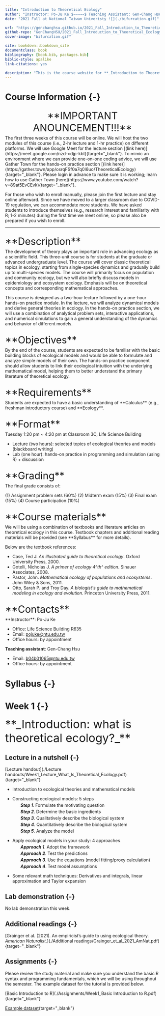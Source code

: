 ```yaml
--- 
title: "Introduction to Theoretical Ecology"
author: "Instructor: Po-Ju Ke $~~~~~$ Teaching Assistant: Gen-Chang Hsu"
date: "2021 Fall at National Taiwan Univeristy ![](./bifurcation.gif)"

url: "https://genchanghsu.github.io/2021_Fall_Introduction_to_Theoretical_Ecology/"
github-repo: "GenChangHSU/2021_Fall_Introduction_to_Theoretical_Ecology"
cover-image: "bifurcation.gif"

site: bookdown::bookdown_site
documentclass: book
bibliography: [book.bib, packages.bib]
biblio-style: apalike
link-citations: yes

description: "This is the course website for **_Introduction to Theoretical Ecology_** 2021 Fall at National Taiwan University."
---
```




# Course Information {-}

<p style = "font-size: 24pt; margin-bottom: 5px; margin-top: 25px; text-align: center"> **IMPORTANT ANOUNCEMENT!!!** </p>
The first three weeks of this course will be online. We will host the two modules of this course (i.e., 2-hr lecture and 1-hr practice) on different platforms. We will use Google Meet for the lecture section [(link here)](https://meet.google.com/nzd-cdjp-kbt){target="_blank"}. To mimic an environment where we can provide one-on-one coding advice, we will use Gather Town for the hands-on practice section [(link here)](https://gather.town/app/osrqFSf0a7q0I6uo/TheoreticalEcology){target="_blank"}. Please login in advance to make sure it is working; learn how to use Gather Town [here](https://www.youtube.com/watch?v=89at5EvCEvk){target="_blank"}.

For those who wish to enroll manually, please join the first lecture and stay online afterward. Since we have moved to a larger classroom due to COVID-19 regulation, we can accommodate more students. We have asked students to introduce themselves (e.g., research interest and familiarity with R; 1-2 minutes) during the first time we meet online, so please also be prepared if you wish to enroll.

********************************************************************************

<p style = "font-size: 24pt; margin-bottom: 5px; margin-top: 25px"> **Description** </p> The development of theory plays an important role in advancing ecology as a scientific field. This three-unit course is for students at the graduate or advanced undergraduate level. The course will cover classic theoretical topics in ecology, starting from single-species dynamics and gradually build up to multi-species models. The course will primarily focus on population and community ecology, but we will also briefly discuss models in epidemiology and ecosystem ecology. Emphasis will be on theoretical concepts and corresponding mathematical approaches.

This course is designed as a two-hour lecture followed by a one-hour hands-on practice module. In the lecture, we will analyze dynamical models and derive general theories in ecology. In the hands-on practice section, we will use a combination of analytical problem sets, interactive applications, and numerical simulations to gain a general understanding of the dynamics and behavior of different models. 

<p style = "font-size: 24pt; margin-bottom: 5px; margin-top: 25px"> **Objectives** </p>
By the end of the course, students are expected to be familiar with the basic building blocks of ecological models and would be able to formulate and analyze simple models of their own. The hands-on practice component should allow students to link their ecological intuition with the underlying mathematical model, helping them to better understand the primary literature of theoretical ecology. 

<p style = "font-size: 24pt; margin-bottom: 5px; margin-top: 25px"> **Requirements** </p>
Students are expected to have a basic understanding of **Calculus** (e.g., freshman introductory course) and **Ecology**.

<p style = "font-size: 24pt; margin-bottom: 5px; margin-top: 25px"> **Format** </p>
Tuesday 1:20 pm ~ 4:20 pm at Classroom 3C, Life Science Building

- Lecture (two hours): selected topics of ecological theories and models (blackboard writing) 
- Lab (one hour): hands-on practice in programming and simulation (using R) + discussion

<p style = "font-size: 24pt; margin-bottom: 5px; margin-top: 25px"> **Grading** </p>
The final grade consists of:

(1) Assignment problem sets (60%)
(2) Midterm exam (15%)
(3) Final exam (15%)
(4) Course participation (10%)

<p style = "font-size: 24pt; margin-bottom: 5px; margin-top: 25px"> **Course materials** </p>
We will be using a combination of textbooks and literature articles on theoretical ecology in this course. Textbook chapters and additional reading materials will be provided (see **Syllabus** for more details).

Below are the textbook references:

- Case, Ted J. *An illustrated guide to theoretical ecology*. Oxford University Press, 2000.
- Gotelli, Nicholas J. *A primer of ecology 4^th^ edition*. Sinauer Associates, 2008.
- Pastor, John. *Mathematical ecology of populations and ecosystems*. John Wiley & Sons, 2011.
- Otto, Sarah P. and Troy Day. *A biologist's guide to mathematical modeling in ecology and evolution*. Princeton University Press, 2011.

<p style = "font-size: 24pt; margin-bottom: 5px; margin-top: 25px"> **Contacts** </p>
**Instructor**: Po-Ju Ke

- Office: Life Science Building R635
- Email: pojuke@ntu.edu.tw
- Office hours: by appointment

**Teaching assistant**: Gen-Chang Hsu

- Email: b04b01065@ntu.edu.tw
- Office hours: by appointment


# Syllabus {-}

<!-- ```{r, echo = FALSE, message = F, warning = F, error = F} -->
<!-- library(tidyverse) -->
<!-- library(knitr) -->
<!-- library(kableExtra) -->

<!-- syllabus <- tibble( -->
<!--   Date = c("**Week 1** <span style='vertical-align:-30%'> </span> -->
<!--            <br> 28-Sept-2021", -->
<!--            "**Week 2** <span style='vertical-align:-30%'> </span> -->
<!--            <br> 05-Oct-2021", -->
<!--            "**Week 3** <span style='vertical-align:-30%'> </span> -->
<!--            <br> 12-Oct-2021", -->
<!--            "**Week 4** <span style='vertical-align:-30%'> </span> -->
<!--            <br> 19-Oct-2021", -->
<!--            "**Week 5** <span style='vertical-align:-30%'> </span> -->
<!--            <br> 26-Oct-2021", -->
<!--            "**Week 6** <span style='vertical-align:-30%'> </span> -->
<!--            <br> 02-Nov-2021", -->
<!--            "**Week 7** <span style='vertical-align:-30%'> </span> -->
<!--            <br> 09-Nov-2021", -->
<!--            "**Week 8** <span style='vertical-align:-30%'> </span> -->
<!--            <br> 16-Nov-2021", -->
<!--            "**Week 9** <span style='vertical-align:-30%'> </span> -->
<!--            <br> 23-Nov-2021", -->
<!--            "**Week 10** <span style='vertical-align:-30%'> </span> -->
<!--            <br> 30-Nov-2021", -->
<!--            "**Week 11** <span style='vertical-align:-30%'> </span> -->
<!--            <br> 07-Dec-2021", -->
<!--            "**Week 12** <span style='vertical-align:-30%'> </span> -->
<!--            <br> 14-Dec-2021", -->
<!--            "**Week 13** <span style='vertical-align:-30%'> </span> -->
<!--            <br> 21-Dec-2021", -->
<!--            "**Week 14** <span style='vertical-align:-30%'> </span> -->
<!--            <br> 28-Dec-2021", -->
<!--            "**Week 15** <span style='vertical-align:-30%'> </span> -->
<!--            <br> 04-Jan-2022", -->
<!--            "**Week 16** <span style='vertical-align:-30%'> </span> -->
<!--            <br> 11-Jan-2022"), -->

<!--   `Lecture topic` = c("Introduction: what is theoretical ecology?", -->
<!--                       "Exponential population growth", -->
<!--                       "Logistic population growth and stability analysis", -->
<!--                       "Discrete exponential and logistic models", -->
<!--                       "Age-structured models", -->
<!--                       "Metapopulations and patch occupancy models", -->
<!--                       "Lotka-Volterra model of competition: graphical analysis", -->
<!--                       "Lotka-Volterra model of competition: linear stability analysis", -->
<!--                       "Midterm exam", -->
<!--                       "Modern coexistence theory & Lotka-Volterra model of predator-prey interactions (1)", -->
<!--                       "Lotka-Volterra model of predator-prey interactions (2)", -->
<!--                       "Resource competition: R* models", -->
<!--                       "Multispecies models of competition: apparent competition", -->
<!--                       "Disease dynamics and SIR models", -->
<!--                       "Course review & open discussion", -->
<!--                       "Final exam"), -->

<!--   Lab = c(" \\- ", -->
<!--           'Solving exponential growth equation using "deSolve" & Visualization', -->
<!--           'Solving logistic growth equation using "deSolve" & Visualization', -->
<!--           "Modeling discrete logistic growth using for loops & Visualization", -->
<!--           "Analyzing Leslie matrix using for loops and eigenanalysis", -->
<!--           "Building and analyzing a model on plant-soil dynamics", -->
<!--           "Visualizing state-phase diagrams of Lotka-Volterra competition model", -->
<!--           "Analyzing system dynamics of Lotka-Volterra competition model", -->
<!--           " \\- ", -->
<!--           "Analyzing Lotka-Volterra model of predator-prey interactions (basic)", -->
<!--           "Analyzing Lotka-Volterra model of predator-prey interactions (variants)", -->
<!--           "Analyzing the dynamics of various consumer-resource systems", -->
<!--           "Visualizing the area of prey coexistence under apparent competition", -->
<!--           "Analyzing the SIR model with demography & Visualization", -->
<!--           " \\- ", -->
<!--           " \\- "), -->


<!--   Readings = c("Grainger et al., 2021", -->
<!--                "Gotelli [Ch.1] <br> Case [Ch.1]", -->
<!--                "Gotelli [Ch.2] <br> Case [Ch.5] <br> Otto & Day [Ch.5]", -->
<!--                "May, 1976", -->
<!--                "Gotelli [Ch.3] <br> Case[Ch.3]", -->
<!--                "Gotelli [Ch.4] <br> Case [Ch.16]", -->
<!--                "Gotelli [Ch.5] <br> Case [Ch.14]", -->
<!--                "Otto & Day [Ch.8]", -->
<!--                " $~~~~~~~~~~~~$ \\- ", -->
<!--                "Broekman et al., 2019", -->
<!--                "Gotelli [Ch.6] <br> Case [Ch.12 & 13]", -->
<!--                "Armstrong & McGehee, 1980 <br> Tilman, 1980", -->
<!--                "Holt, 1977", -->
<!--                "Anderson & May, 1979", -->
<!--                " $~~~~~~~~~~~~$ \\- ", -->
<!--                " $~~~~~~~~~~~~$ \\- ")   -->

<!-- ) -->

<!-- kbl(syllabus, align = "cccl", escape = F) %>%   -->
<!--   kable_paper(full_width = T,  -->
<!--               html_font = "Arial", -->
<!--               font_size = 17) %>% -->
<!--   kable_styling(bootstrap_options = c("bordered")) %>% -->
<!--   row_spec(0, bold = T, color = "black", font_size = 20) %>% -->
<!--   column_spec(1, width = "10em", border_right = T) %>% -->
<!--   column_spec(2, width = "17em") %>% -->
<!--   column_spec(3, width = "17em") %>% -->
<!--   column_spec(4, width = "13em") -->

<!-- ``` -->



<!--chapter:end:index.Rmd-->

# Week 1 {-} 
<div style = "font-size: 28pt"> **_Introduction: what is theoretical ecology?_**</div>

## Lecture in a nutshell {-}

[Lecture handout](./Lecture handouts/Week1_Lecture_What_Is_Theoretical_Ecology.pdf){target="_blank"}

* Introduction to ecological theories and mathematical models

* Constructing ecological models: 5 steps

<span style="display: block; margin-top: -10px; margin-left: 50px">**_Step 1_**. Formulate the motivating question</span>

<span style="display: block; margin-top: -10px; margin-left: 50px">**_Step 2_**. Determine the basic ingredients</span>

<span style="display: block; margin-top: -10px; margin-left: 50px">**_Step 3_**. Qualitatively describe the biological system</span>

<span style="display: block; margin-top: -10px; margin-left: 50px">**_Step 4_**. Quantitatively describe the biological system</span>

<span style="display: block; margin-top: -10px; margin-left: 50px">**_Step 5_**. Analyze the model</span>

* Apply ecological models in your study: 4 approaches

<span style="display: block; margin-top: -10px; margin-left: 50px">**_Approach 1_**. Adopt the framework</span>

<span style="display: block; margin-top: -10px; margin-left: 50px">**_Approach 2_**. Test the predictions</span>

<span style="display: block; margin-top: -10px; margin-left: 50px">**_Approach 3_**. Use the equations (model fitting/proxy calculation)</span>

<span style="display: block; margin-top: -10px; margin-left: 50px">**_Approach 4_**. Test model assumptions</span>

* Some relevant math techniques: Derivatives and integrals, linear approximation and Taylor expansion

## Lab demonstration {-}

No lab demonstration this week.

## Additional readings {-}

[Grainger et al. (2021). An empiricist’s guide to using ecological theory. *American Naturalist*.](./Additional readings/Grainger_et_al_2021_AmNat.pdf){target="_blank"} 

## Assignments {-}

Please review the study material and make sure you understand the basic R syntax and programming fundamentals, which we will be using throughout the semester. The example dataset for the tutorial is provided below. 

[Basic Introduction to R](./Assignments/Week1_Basic Introduction to R.pdf){target="_blank"}

[Example dataset](./Assignments/example_dat.txt){target="_blank"}

<br>






<!--chapter:end:01_Week_1.Rmd-->

